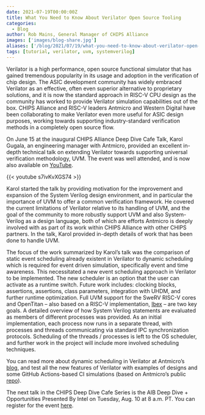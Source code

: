 ```yaml
---
date: 2021-07-19T00:00:00Z
title: What You Need to Know About Verilator Open Source Tooling
categories:
  - Blog
author: Rob Mains, General Manager of CHIPS Alliance
images: ['images/blog-share.jpg']
aliases: ['/blog/2021/07/19/what-you-need-to-know-about-verilator-open-source-tooling/']
tags: [tutorial, verilator, uvm, systemverilog]
---
```


Verilator is a high performance, open source functional simulator that has gained tremendous popularity in its usage and adoption in the verification of chip design. The ASIC development community has widely embraced Verilator as an effective, often even superior alternative to proprietary solutions, and it is now the standard approach in RISC-V CPU design as the community has worked to provide Verilator simulation capabilities out of the box. CHIPS Alliance and RISC-V leaders Antmicro and Western Digital have been collaborating to make Verilator even more useful for ASIC design purposes, working towards supporting industry-standard verification methods in a completely open source flow.

On June 15 at the inaugural CHIPS Alliance Deep Dive Cafe Talk, Karol Gugala, an engineering manager with Antmicro, provided an excellent in-depth technical talk on extending Verilator towards supporting universal verification methodology, UVM. The event was well attended, and is now also available on [YouTube](https://www.youtube.com/watch?v=s7ivKvXGS74&list=PLWm-dtUGVJtAdqvG2Kk-FemLyCTLmCIoT).

{{< youtube s7ivKvXGS74 >}}

Karol started the talk by providing motivation for the improvement and expansion of the System Verilog design environment, and in particular the importance of UVM to offer a common verification framework. He covered the current limitations of Verilator relative to its handling of UVM, and the goal of the community to more robustly support UVM and also System-Verilog as a design language, both of which are efforts Antmicro is deeply involved with as part of its work within CHIPS Alliance with other CHIPS partners. In the talk, Karol provided in-depth details of work that has been done to handle UVM.

The focus of the work summarized by Karol’s talk was the comparison of static event scheduling already existent in Verilator to dynamic scheduling which is required for event driven simulation, specifically event and time awareness. This necessitated a new event scheduling approach in Verilator to be implemented. The new scheduler is an option that the user can activate as a runtime switch. Future work includes: clocking blocks, assertions, assertions, class parameters, integration with UHDM, and further runtime optimization. Full UVM support for the SweRV RISC-V cores and OpenTitan – also based on a RISC-V implementation, [Ibex](https://github.com/lowRISC/ibex) – are two key goals. A detailed overview of how System Verilog statements are evaluated as members of different processes was provided. As an initial implementation, each process now runs in a separate thread, with processes and threads communicating via standard IPC synchronization protocols. Scheduling of the threads / processes is left to the OS scheduler, and further work in the project will include more involved scheduling techniques.

You can read more about dynamic scheduling in Verilator at Antmicro’s [blog](https://antmicro.com/blog/2021/05/dynamic-scheduling-in-verilator), and test all the new features of Verilator with examples of designs and some GitHub Actions-based CI simulations (based on Antmicro’s public [repo](https://github.com/antmicro/verilator-dynamic-scheduler-examples)).

The next talk in the CHIPS Deep Dive Cafe Series is the AIB Deep Dive + Opportunities Presented By Intel on Tuesday, Aug. 10 at 8 a.m. PT. You can register for the event [here](https://linuxfoundation.org/webinars/chips-alliance-deep-dive-cafe-talks-aib-deep-dive-opportunities/).
